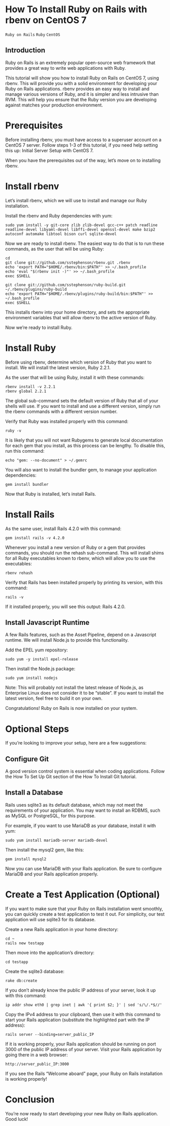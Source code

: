 # How To Install Ruby on Rails with rbenv on CentOS 7

```Ruby on Rails``` ```Ruby``` ```CentOS```

## Introduction


Ruby on Rails is an extremely popular open-source web framework that provides a great way to write web applications with Ruby.


This tutorial will show you how to install Ruby on Rails on CentOS 7, using rbenv. This will provide you with a solid environment for developing your Ruby on Rails applications. rbenv provides an easy way to install and manage various versions of Ruby, and it is simpler and less intrusive than RVM. This will help you ensure that the Ruby version you are developing against matches your production environment.


# Prerequisites


Before installing rbenv, you must have access to a superuser account on a CentOS 7 server. Follow steps 1-3 of this tutorial, if you need help setting this up: Initial Server Setup with CentOS 7.


When you have the prerequisites out of the way, let’s move on to installing rbenv.


# Install rbenv


Let’s install rbenv, which we will use to install and manage our Ruby installation.


Install the rbenv and Ruby dependencies with yum:


```
sudo yum install -y git-core zlib zlib-devel gcc-c++ patch readline readline-devel libyaml-devel libffi-devel openssl-devel make bzip2 autoconf automake libtool bison curl sqlite-devel

```


Now we are ready to install rbenv. The easiest way to do that is to run these commands, as the user that will be using Ruby:


```
cd
git clone git://github.com/sstephenson/rbenv.git .rbenv
echo 'export PATH="$HOME/.rbenv/bin:$PATH"' >> ~/.bash_profile
echo 'eval "$(rbenv init -)"' >> ~/.bash_profile
exec $SHELL

git clone git://github.com/sstephenson/ruby-build.git ~/.rbenv/plugins/ruby-build
echo 'export PATH="$HOME/.rbenv/plugins/ruby-build/bin:$PATH"' >> ~/.bash_profile
exec $SHELL

```


This installs rbenv into your home directory, and sets the appropriate environment variables that will allow rbenv to the active version of Ruby.


Now we’re ready to install Ruby.


# Install Ruby


Before using rbenv, determine which version of Ruby that you want to install. We will install the latest version, Ruby 2.2.1.


As the user that will be using Ruby, install it with these commands:


```
rbenv install -v 2.2.1
rbenv global 2.2.1

```


The global sub-command sets the default version of Ruby that all of your shells will use. If you want to install and use a different version, simply run the rbenv commands with a different version number.


Verify that Ruby was installed properly with this command:


```
ruby -v

```


It is likely that you will not want Rubygems to generate local documentation for each gem that you install, as this process can be lengthy. To disable this, run this command:


```
echo "gem: --no-document" > ~/.gemrc

```


You will also want to install the bundler gem, to manage your application dependencies:


```
gem install bundler

```


Now that Ruby is installed, let’s install Rails.


# Install Rails


As the same user, install Rails 4.2.0 with this command:


```
gem install rails -v 4.2.0

```


Whenever you install a new version of Ruby or a gem that provides commands, you should run the rehash sub-command. This will install shims for all Ruby executables known to rbenv, which will allow you to use the executables:


```
rbenv rehash

```


Verify that Rails has been installed properly by printing its version, with this command:


```
rails -v

```


If it installed properly, you will see this output: Rails 4.2.0.


## Install Javascript Runtime


A few Rails features, such as the Asset Pipeline, depend on a Javascript runtime. We will install Node.js to provide this functionality.


Add the EPEL yum repository:


```
sudo yum -y install epel-release

```


Then install the Node.js package:


```
sudo yum install nodejs

```


Note: This will probably not install the latest release of Node.js, as Enterprise Linux does not consider it to be “stable”. If you want to install the latest version, feel free to build it on your own.


Congratulations! Ruby on Rails is now installed on your system.


# Optional Steps


If you’re looking to improve your setup, here are a few suggestions:


## Configure Git


A good version control system is essential when coding applications. Follow the How To Set Up Git section of the How To Install Git tutorial.


## Install a Database


Rails uses sqlite3 as its default database, which may not meet the requirements of your application. You may want to install an RDBMS, such as MySQL or PostgreSQL, for this purpose.


For example, if you want to use MariaDB as your database, install it with yum:


```
sudo yum install mariadb-server mariadb-devel

```


Then install the mysql2 gem, like this:


```
gem install mysql2

```


Now you can use MariaDB with your Rails application. Be sure to configure MariaDB and your Rails application properly.


# Create a Test Application (Optional)


If you want to make sure that your Ruby on Rails installation went smoothly, you can quickly create a test application to test it out. For simplicity, our test application will use sqlite3 for its database.


Create a new Rails application in your home directory:


```
cd ~
rails new testapp

```


Then move into the application’s directory:


```
cd testapp

```


Create the sqlite3 database:


```
rake db:create

```


If you don’t already know the public IP address of your server, look it up with this command:


```
ip addr show eth0 | grep inet | awk '{ print $2; }' | sed 's/\/.*$//'

```


Copy the IPv4 address to your clipboard, then use it with this command to start your Rails application (substitute the highlighted part with the IP address):


```
rails server --binding=server_public_IP

```


If it is working properly, your Rails application should be running on port 3000 of the public IP address of your server. Visit your Rails application by going there in a web browser:


```
http://server_public_IP:3000

```


If you see the Rails “Welcome aboard” page, your Ruby on Rails installation is working properly!


# Conclusion


You’re now ready to start developing your new Ruby on Rails application. Good luck!


